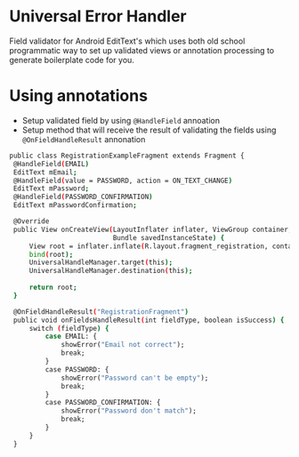 # Universal Error Handler

Field validator for Android EditText's which uses both old school programmatic way to set up validated views or annotation processing to generate boilerplate code for you.

# Using annotations
  - Setup validated field by using `@HandleField` annoation
  - Setup method that will receive the result of validating the fields using `@OnFieldHandleResult` annonation
  
   ```sh
  public class RegistrationExampleFragment extends Fragment {
    @HandleField(EMAIL)
    EditText mEmail;
    @HandleField(value = PASSWORD, action = ON_TEXT_CHANGE)
    EditText mPassword;
    @HandleField(PASSWORD_CONFIRMATION)
    EditText mPasswordConfirmation;

    @Override
    public View onCreateView(LayoutInflater inflater, ViewGroup container,
                             Bundle savedInstanceState) {
        View root = inflater.inflate(R.layout.fragment_registration, container, false);
        bind(root);
        UniversalHandleManager.target(this);
        UniversalHandleManager.destination(this);
        
        return root;
    }

    @OnFieldHandleResult("RegistrationFragment")
    public void onFieldsHandleResult(int fieldType, boolean isSuccess) {
        switch (fieldType) {
            case EMAIL: {
                showError("Email not correct");
                break;
            }
            case PASSWORD: {
                showError("Password can't be empty");
                break;
            }
            case PASSWORD_CONFIRMATION: {
                showError("Password don't match");
                break;
            }
        }
    }
```
